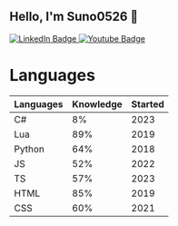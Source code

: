 <h2>
  Hello, I'm Suno0526 👋
</h2>

<div id="badges">
  <a href="https://www.linkedin.com/in/logan-makris-9a6124227">
    <img src="https://img.shields.io/badge/LinkedIn-blue?style=for-the-badge&logo=linkedin&logoColor=white" alt="LinkedIn Badge"/>
  </a>
  <a href="https://youtube.com/@kidsuno">
    <img src="https://img.shields.io/badge/YouTube-red?style=for-the-badge&logo=youtube&logoColor=white" alt="Youtube Badge"/>
  </a>
</div>

<img src="https://komarev.com/ghpvc/?username=Suno0526&style=flat-square&color=blue" alt=""/>

# Languages
| Languages      | Knowledge | Started |
| -------------- | --------- | ------- |
| C#             | 8%        | 2023    |
| Lua            | 89%       | 2019    |
| Python         | 64%       | 2018    |
| JS             | 52%       | 2022    |
| TS             | 57%       | 2023    |
| HTML           | 85%       | 2019    |
| CSS            | 60%       | 2021    |
